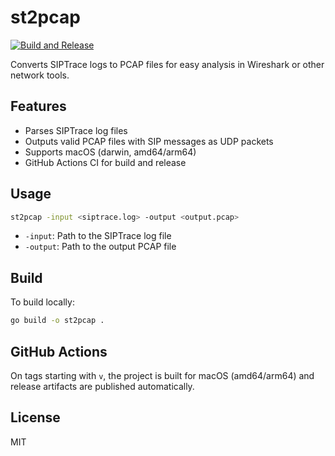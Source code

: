 # st2pcap

[![Build and Release](.github/workflows/release.yml/badge.svg)](../../actions/workflows/release.yml)

Converts SIPTrace logs to PCAP files for easy analysis in Wireshark or other network tools.

## Features

- Parses SIPTrace log files
- Outputs valid PCAP files with SIP messages as UDP packets
- Supports macOS (darwin, amd64/arm64)
- GitHub Actions CI for build and release

## Usage

```bash
st2pcap -input <siptrace.log> -output <output.pcap>
```

- `-input`: Path to the SIPTrace log file
- `-output`: Path to the output PCAP file

## Build

To build locally:

```bash
go build -o st2pcap .
```

## GitHub Actions

On tags starting with `v`, the project is built for macOS (amd64/arm64) and release artifacts are published automatically.

## License

MIT
